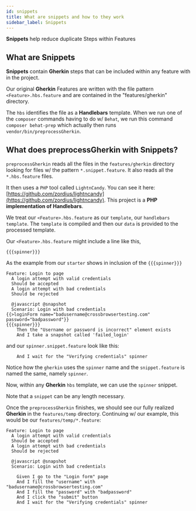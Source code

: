 ```yaml
---
id: snippets
title: What are snippets and how to they work
sidebar_label: Snippets
---
```


**Snippets** help reduce duplicate Steps within Features


## What are Snippets

**Snippets** contain **Gherkin** steps that can be included within any feature with in the project.

Our original **Gherkin** Features are written with the file pattern `<Feature>.hbs.feature` and are contained in the "features/gherkin" directory.

The `hbs` identifies the file as a **Handlebars** template.  When we run one of the `composer` commands having to do w/ `Behat`, we run this command `composer behat-prep` which actually then runs `vendor/bin/preprocessGherkin`. 

## What does preprocessGherkin with Snippets?

`preprocessGherkin` reads all the files in the `features/gherkin` directory looking for files w/ the pattern `*.snippet.feature`.  It also reads all the `*.hbs.feature` files.

It then uses a `PHP` tool called `LightnCandy`. You can see it here: [https://github.com/zordius/lightncandy](https://github.com/zordius/lightncandy).  This project is a **PHP implementation of Handlebars**.  

We treat our `<Feature>.hbs.feature` as our `template`, our `handlebars template`.  The `template` is compiled and then our `data` is provided to the processed template.

Our `<Feature>.hbs.feature` might include a line like this,

```gherkin
{{{spinner}}}
```
As the example from our `starter` shows in inclusion of the `{{{spinner}}}`

```
Feature: Login to page 
  A login attempt with valid credentials
  Should be accepted
  A login attempt with bad credentials
  Should be rejected
    
  @javascript @snapshot
  Scenario: Login with bad credentials
{{>loginForm name="badusername@crossbrowsertesting.com" password="badpassword"}}
{{{spinner}}}
    Then the "Username or password is incorrect" element exists
    And I take a snapshot called 'failed_login'
```

and  our `spinner.snippet.feature` look like this:

```gherkin
    And I wait for the "Verifying credentials" spinner
```	
Notice how the `gherkin` uses the `spinner` name and the `snippet.feature` is named the same, namely `spinner`.

Now, within any **Gherkin** `hbs` template, we can use the `spinner` snippet.  

Note that a `snippet` can be any length necessary.

Once the `preprocessGherkin` finishes, we should see our fully realized **Gherkin** in the `features/temp` directory.  Continuing w/ our example, this would be our `features/temp/*.feature`:

```gherkin
Feature: Login to page 
  A login attempt with valid credentials
  Should be accepted
  A login attempt with bad credentials
  Should be rejected
    
  @javascript @snapshot
  Scenario: Login with bad credentials

    Given I go to the "Login form" page
    And I fill the "username" with "badusername@crossbrowsertesting.com"
    And I fill the "password" with "badpassword"
    And I click the "submit" button
    And I wait for the "Verifying credentials" spinner
```
